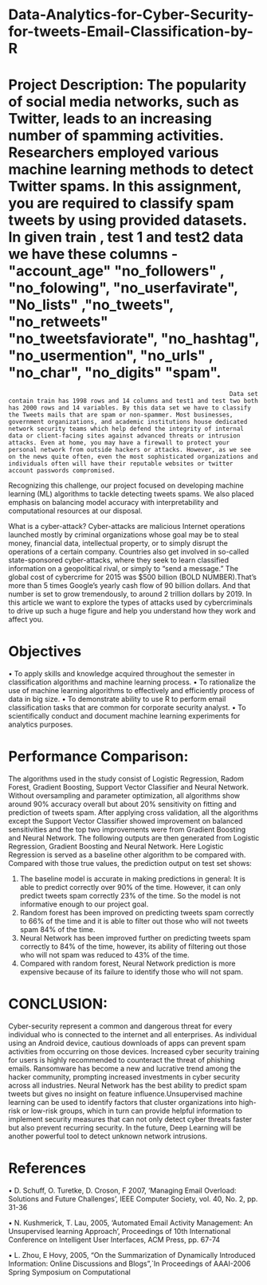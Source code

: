 # Data-Analytics-for-Cyber-Security-for-tweets-Email-Classification-by-R
# Project Description:  The popularity of social media networks, such as Twitter, leads to an increasing number of spamming activities. Researchers employed various machine learning methods to detect Twitter spams. In this assignment, you are required to classify spam tweets by using provided datasets. In given train , test 1 and test2 data we have these columns - "account_age"        "no_followers" , "no_folowing", "no_userfavirate", "No_lists"  ,"no_tweets", "no_retweets"        "no_tweetsfaviorate", "no_hashtag", "no_usermention", "no_urls"  , "no_char", "no_digits"          "spam". 
                                                                  Data set contain train has 1998 rows and 14 columns and test1 and test two both has 2000 rows and 14 variables. By this data set we have to classify the Tweets mails that are spam or non-spammer. Most businesses, government organizations, and academic institutions house dedicated network security teams which help defend the integrity of internal data or client-facing sites against advanced threats or intrusion attacks. Even at home, you may have a firewall to protect your personal network from outside hackers or attacks. However, as we see on the news quite often, even the most sophisticated organizations and individuals often will have their reputable websites or twitter account passwords compromised.
Recognizing this challenge, our project focused on developing machine learning (ML) algorithms to tackle detecting tweets spams. We also placed emphasis on balancing model accuracy with interpretability and computational resources at our disposal.

What is a cyber-attack?
Cyber-attacks are malicious Internet operations launched mostly by criminal organizations whose goal may be to steal money, financial data, intellectual property, or to simply disrupt the operations of a certain company. Countries also get involved in so-called state-sponsored cyber-attacks, where they seek to learn classified information on a geopolitical rival, or simply to “send a message.” 
The global cost of cybercrime for 2015 was $500 billion (BOLD NUMBER).That’s more than 5 times Google’s yearly cash flow of 90 billion dollars. And that number is set to grow tremendously, to around 2 trillion dollars by 2019. In this article we want to explore the types of attacks used by cybercriminals to drive up such a huge figure and help you understand how they work and affect you.

# Objectives
• To apply skills and knowledge acquired throughout the semester in classification
algorithms and machine learning process.
• To rationalize the use of machine learning algorithms to effectively and efficiently process
of data in big size.
• To demonstrate ability to use R to perform email classification tasks that are common for
corporate security analyst.
• To scientifically conduct and document machine learning experiments for analytics
purposes.
# Performance Comparison: 
The algorithms used in the study consist of Logistic Regression, Radom Forest, Gradient Boosting, Support Vector Classifier and Neural Network. Without oversampling and parameter optimization, all algorithms show around 90% accuracy overall but about 20% sensitivity on fitting and prediction of tweets spam.  After applying cross validation, all the algorithms except the Support Vector Classifier showed improvement on balanced sensitivities and the top two improvements were from Gradient Boosting and Neural Network. The following outputs are then generated from Logistic Regression, Gradient Boosting and Neural Network. Here Logistic Regression is served as a baseline other algorithm to be compared with.
Compared with those true values, the prediction output on test set shows:
1. The baseline model is accurate in making predictions in general: It is able to predict correctly over 90% of the time. However, it can only predict tweets spam correctly 23% of the time. So the model is not informative enough to our project goal.
2. Random forest has been improved on predicting tweets spam correctly to 66% of the time and it is able to filter out those who will not tweets spam 84% of the time.
3. Neural Network has been improved further on predicting tweets spam correctly to 84% of the time, however, its ability of filtering out those who will not spam was reduced to 43% of the time.
4.  Compared with random forest, Neural Network prediction is more expensive because of its failure to identify those who will not spam.


# CONCLUSION: 
Cyber-security represent a common and dangerous threat for every individual who is connected to the internet and all enterprises. As individual using an Android device, cautious downloads of apps can prevent spam activities from occurring on those devices. Increased cyber security training for users is highly recommended to counteract the threat of phishing emails. Ransomware has become a new and lucrative trend among the hacker community, prompting increased investments in cyber security across all industries. Neural Network has the best ability to predict spam tweets but gives no insight on feature influence.Unsupervised machine learning can be used to identify factors that cluster organizations into high-risk or low-risk groups, which in turn can provide helpful information to implement security measures that can not only detect cyber threats faster but also prevent recurring security. In the future, Deep Learning will be another powerful tool to detect unknown network intrusions.

# References
•	D.  Schuff,  O.  Turetke,  D.   Croson,  F  2007, ‘Managing  Email  Overload:  Solutions  and  Future Challenges’, IEEE Computer Society, vol. 40, No. 2, pp. 31-36

•	N. Kushmerick, T. Lau, 2005, ‘Automated Email Activity   Management:   An  Unsupervised   learning Approach’,   Proceedings   of   10th   International  Conference   on  Intelligent   User  Interfaces,   ACM Press, pp. 67-74

•	L. Zhou, E Hovy, 2005, “On the Summarization of   Dynamically   Introduced   Information:   Online Discussions  and  Blogs”,`In  Proceedings  of  AAAI-2006   Spring   Symposium   on   Computational
